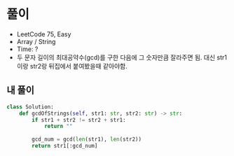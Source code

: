 # 풀이
- LeetCode 75, Easy
- Array / String
- Time: ?
- 두 문자 길이의 최대공약수(gcd)를 구한 다음에 그 숫자만큼 잘라주면 됨. 대신 str1 이랑 str2랑 뒤집에서 붙여봤을때 같아야함. 

## 내 풀이​
```py
class Solution:
    def gcdOfStrings(self, str1: str, str2: str) -> str:
        if str1 + str2 != str2 + str1:
            return ""
        
        gcd_num = gcd(len(str1), len(str2))
        return str1[:gcd_num]
```